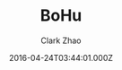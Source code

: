 ---
title: BoHu
github: https://github.com/Clark-Zhao/bohu-jekyll-theme
demo: https://llawlight.github.io/bohu-jekyll-theme/
author: Clark Zhao
ssg:
  - Jekyll
cms:
  - No Cms
date: 2016-04-24T03:44:01.000Z
description: My first JEKYLL-THEME
stale: true
draft: true
---